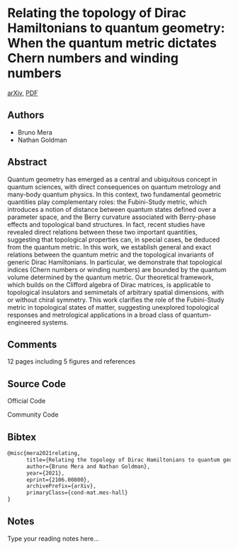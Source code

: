 
# Relating the topology of Dirac Hamiltonians to quantum geometry: When the quantum metric dictates Chern numbers and winding numbers

[arXiv](https://arxiv.org/abs/2106.0800), [PDF](https://arxiv.org/pdf/2106.0800.pdf)

## Authors

- Bruno Mera
- Nathan Goldman

## Abstract

Quantum geometry has emerged as a central and ubiquitous concept in quantum sciences, with direct consequences on quantum metrology and many-body quantum physics. In this context, two fundamental geometric quantities play complementary roles: the Fubini-Study metric, which introduces a notion of distance between quantum states defined over a parameter space, and the Berry curvature associated with Berry-phase effects and topological band structures. In fact, recent studies have revealed direct relations between these two important quantities, suggesting that topological properties can, in special cases, be deduced from the quantum metric. In this work, we establish general and exact relations between the quantum metric and the topological invariants of generic Dirac Hamiltonians. In particular, we demonstrate that topological indices (Chern numbers or winding numbers) are bounded by the quantum volume determined by the quantum metric. Our theoretical framework, which builds on the Clifford algebra of Dirac matrices, is applicable to topological insulators and semimetals of arbitrary spatial dimensions, with or without chiral symmetry. This work clarifies the role of the Fubini-Study metric in topological states of matter, suggesting unexplored topological responses and metrological applications in a broad class of quantum-engineered systems.

## Comments

12 pages including 5 figures and references

## Source Code

Official Code



Community Code



## Bibtex

```tex
@misc{mera2021relating,
      title={Relating the topology of Dirac Hamiltonians to quantum geometry: When the quantum metric dictates Chern numbers and winding numbers}, 
      author={Bruno Mera and Nathan Goldman},
      year={2021},
      eprint={2106.00800},
      archivePrefix={arXiv},
      primaryClass={cond-mat.mes-hall}
}
```

## Notes

Type your reading notes here...

